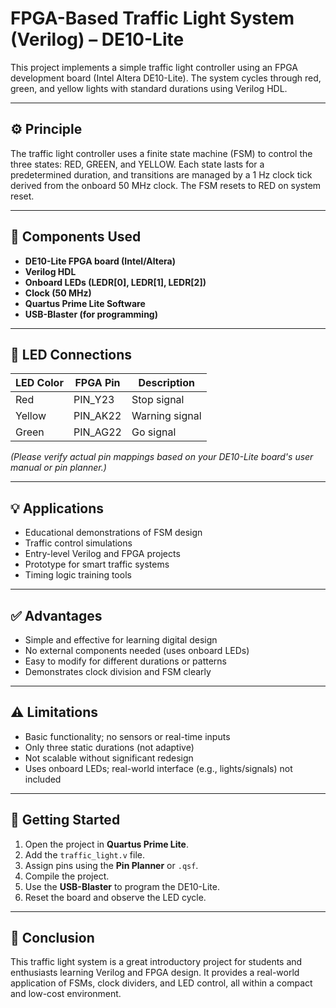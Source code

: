 
# FPGA-Based Traffic Light System (Verilog) – DE10-Lite

This project implements a simple traffic light controller using an FPGA development board (Intel Altera DE10-Lite). The system cycles through red, green, and yellow lights with standard durations using Verilog HDL.

---

## ⚙️ Principle

The traffic light controller uses a finite state machine (FSM) to control the three states: RED, GREEN, and YELLOW. Each state lasts for a predetermined duration, and transitions are managed by a 1 Hz clock tick derived from the onboard 50 MHz clock. The FSM resets to RED on system reset.

---

## 🧾 Components Used

- **DE10-Lite FPGA board (Intel/Altera)**
- **Verilog HDL**
- **Onboard LEDs (LEDR[0], LEDR[1], LEDR[2])**
- **Clock (50 MHz)**
- **Quartus Prime Lite Software**
- **USB-Blaster (for programming)**

---

## 🔌 LED Connections

| LED Color | FPGA Pin | Description  |
|-----------|----------|--------------|
| Red       | PIN_Y23  | Stop signal  |
| Yellow    | PIN_AK22 | Warning signal |
| Green     | PIN_AG22 | Go signal    |

*(Please verify actual pin mappings based on your DE10-Lite board's user manual or pin planner.)*

---

## 💡 Applications

- Educational demonstrations of FSM design
- Traffic control simulations
- Entry-level Verilog and FPGA projects
- Prototype for smart traffic systems
- Timing logic training tools

---

## ✅ Advantages

- Simple and effective for learning digital design
- No external components needed (uses onboard LEDs)
- Easy to modify for different durations or patterns
- Demonstrates clock division and FSM clearly

---

## ⚠️ Limitations

- Basic functionality; no sensors or real-time inputs
- Only three static durations (not adaptive)
- Not scalable without significant redesign
- Uses onboard LEDs; real-world interface (e.g., lights/signals) not included

---

## 🚀 Getting Started

1. Open the project in **Quartus Prime Lite**.
2. Add the `traffic_light.v` file.
3. Assign pins using the **Pin Planner** or `.qsf`.
4. Compile the project.
5. Use the **USB-Blaster** to program the DE10-Lite.
6. Reset the board and observe the LED cycle.

---

## 📜 Conclusion

This traffic light system is a great introductory project for students and enthusiasts learning Verilog and FPGA design. It provides a real-world application of FSMs, clock dividers, and LED control, all within a compact and low-cost environment.
